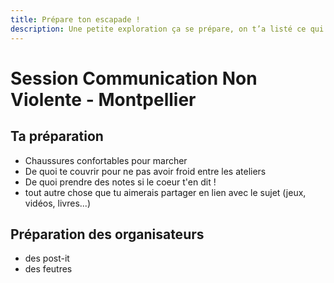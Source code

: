 ```yaml
---
title: Prépare ton escapade !
description: Une petite exploration ça se prépare, on t’a listé ce qui nous paraissait indispensable (ou pas).
---
```


# Session Communication Non Violente - Montpellier

## Ta préparation

- Chaussures confortables pour marcher  
- De quoi te couvrir pour ne pas avoir froid entre les ateliers  
- De quoi prendre des notes si le coeur t'en dit !  
- tout autre chose que tu aimerais partager en lien avec le sujet (jeux, vidéos, livres...)

## Préparation des organisateurs
- des post-it  
- des feutres  
